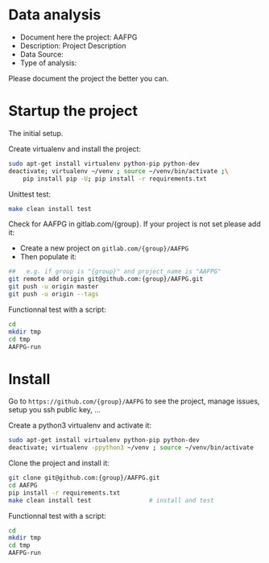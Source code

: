 # Data analysis
- Document here the project: AAFPG
- Description: Project Description
- Data Source:
- Type of analysis:

Please document the project the better you can.

# Startup the project

The initial setup.

Create virtualenv and install the project:
```bash
sudo apt-get install virtualenv python-pip python-dev
deactivate; virtualenv ~/venv ; source ~/venv/bin/activate ;\
    pip install pip -U; pip install -r requirements.txt
```

Unittest test:
```bash
make clean install test
```

Check for AAFPG in gitlab.com/{group}.
If your project is not set please add it:

- Create a new project on `gitlab.com/{group}/AAFPG`
- Then populate it:

```bash
##   e.g. if group is "{group}" and project_name is "AAFPG"
git remote add origin git@github.com:{group}/AAFPG.git
git push -u origin master
git push -u origin --tags
```

Functionnal test with a script:

```bash
cd
mkdir tmp
cd tmp
AAFPG-run
```

# Install

Go to `https://github.com/{group}/AAFPG` to see the project, manage issues,
setup you ssh public key, ...

Create a python3 virtualenv and activate it:

```bash
sudo apt-get install virtualenv python-pip python-dev
deactivate; virtualenv -ppython3 ~/venv ; source ~/venv/bin/activate
```

Clone the project and install it:

```bash
git clone git@github.com:{group}/AAFPG.git
cd AAFPG
pip install -r requirements.txt
make clean install test                # install and test
```
Functionnal test with a script:

```bash
cd
mkdir tmp
cd tmp
AAFPG-run
```
